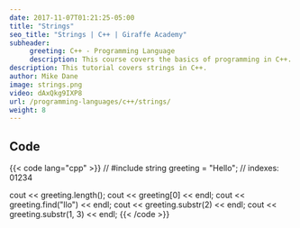 ```yaml
---
date: 2017-11-07T01:21:25-05:00
title: "Strings"
seo_title: "Strings | C++ | Giraffe Academy"
subheader:
     greeting: C++ - Programming Language
     description: This course covers the basics of programming in C++. Work your way through the videos and we'll teach you everything you need to know to start your programming journey!
description: This tutorial covers strings in C++.
author: Mike Dane
image: strings.png
video: dAxQkg9IXP8
url: /programming-languages/c++/strings/
weight: 8
---
```


## Code

{{< code lang="cpp" >}}
// #include <string>
string greeting = "Hello";
//      indexes:   01234

cout << greeting.length();
cout << greeting[0] << endl;
cout << greeting.find("llo") << endl;
cout << greeting.substr(2) << endl;
cout << greeting.substr(1, 3) << endl;
{{< /code >}}